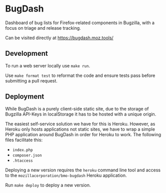 # BugDash

Dashboard of bug lists for Firefox-related components in Bugzilla, with a focus on
triage and release tracking.

Can be visited directly at https://bugdash.moz.tools/

## Development

To run a web server locally use `make run`.

Use `make format test` to reformat the code and ensure tests pass before
submitting a pull request.

## Deployment

While BugDash is a purely client-side static site, due to the storage of
Bugzilla API-Keys in localStorage it has to be hosted with a unique origin.

The easiest self-service solution we have for this is Heroku.  However, as
Heroku only hosts applications not static sites, we have to wrap a simple PHP
application around BugDash in order for Heroku to work.  The following files
facilitate this:

- `index.php`
- `composer.json`
- `.htaccess`

Deploying a new version requires the `heroku` command line tool and access to
the `mozillacorporation/bmo-bugdash` Heroku application.

Run `make deploy` to deploy a new version.

